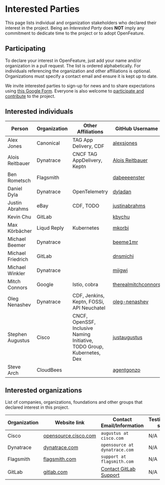 # Interested Parties

This page lists individual and organization stakeholders who declared their interest in the project.
Being an _Interested Party_ does **NOT** imply any commitment to dedicate time to the project or to adopt OpenFeature.

## Participating

To declare your interest in OpenFeature, just add your name and/or organization
in a pull request. The list is ordered alphabetically. For individuals
referencing the organization and other affiliations is optional. Organizations
must specify a contact email and ensure it is kept up to date.

We invite interested parties to sign-up for news and to share expectations using [this Google Form](https://docs.google.com/forms/d/e/1FAIpQLSfRG8Ldun3HmcUsZCFMMORKyafjEUUKDYz5X-Zv8ZFCgbwlXA/viewform).
Everyone is also welcome to [participate and contribute](https://open-feature.github.io/home/participate/) to the project.

## Interested individuals

Person | Organization | Other Affiliations | GitHub Username | Gitlab Username
-- | -- | -- | -- | --
Alex Jones | Canonical | TAG App Delivery, CDF | [alexsjones](https://github.com/AlexsJones) | N/A
Alois Reitbauer | Dynatrace | CNCF TAG AppDelivery, Keptn | [Alois Reitbauer](https://github.com/AloisReitbauer) | N/A
Ben Rometsch | Flagsmith |  | [dabeeeenster](https://github.com/dabeeeenster) | [dabeeeenster](https://gitlab.com/dabeeeenster)
Daniel Dyla | Dynatrace | OpenTelemetry | [dyladan](https://github.com/dyladan) | N/A
Justin Abrahms | eBay | CDF, TODO | [justinabrahms](https://github.com/justinabrahms) | [justinabrahms](https://gitlab.com/justinabrahms)
Kevin Chu | GitLab |  | [kbychu](https://github.com/kbychu) | [kbychu](https://gitlab.com/kbychu)
Max Körbächer | Liqud Reply | Kubernetes | [mkorbi](https://github.com/mkorbi) | N/A
Michael Beemer | Dynatrace | | [beeme1mr](https://github.com/beeme1mr) | [beeme1mr](https://gitlab.com/beeme1mr)
Michael Friedrich | GitLab | | [dnsmichi](https://github.com/dnsmichi) | [dnsmichi](https://gitlab.com/dnsmichi)
Michael Winkler | Dynatrace | | [miigwi](https://github.com/miigwi) | N/A
Mitch Connors | Google | Istio, cobra | [therealmitchconnors](https://github.com/therealmitchconnors) | N/A
Oleg Nenashev | Dynatrace | CDF, Jenkins, Keptn, FOSSi, API Neuchatel | [oleg-nenashev](https://github.com/oleg-nenashev) | [oleg-nenashev](https://gitlab.com/oleg-nenashev)
Stephen Augustus | Cisco | CNCF, OpenSSF, Inclusive Naming Initiative, TODO Group, Kubernetes, Dex | [justaugustus](https://github.com/justaugustus) | [justaugustus](https://gitlab.com/justaugustus)
Steve Arch | CloudBees | | [agentgonzo](https://github.com/agentgonzo) | N/A

## Interested organizations

List of companies, organizations, foundations and other groups that declared interest in this project.

Organization | Website link | Contact Email/Information | Testimonial/case study link
-- | -- | -- | --
Cisco | [opensource.cisco.com](https://opensource.cisco.com/) | `augustus at cisco.com` | N/A |
Dynatrace | [dynatrace.com](https://www.dynatrace.com/) | `opensource at dynatrace.com` | N/A |
Flagsmith | [flagsmith.com](https://flagsmith.com/) | `support at flagsmith.com` | N/A |
GitLab | [gitlab.com](https://gitlab.com/) | [Contact GitLab Support](https://about.gitlab.com/support/#contact-support) | N/A |
